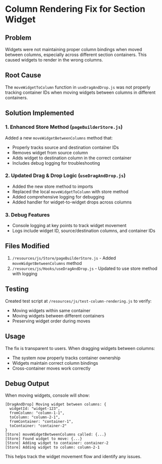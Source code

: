 # Column Rendering Fix for Section Widget

## Problem
Widgets were not maintaining proper column bindings when moved between columns, especially across different section containers. This caused widgets to render in the wrong columns.

## Root Cause
The `moveWidgetToColumn` function in `useDragAndDrop.js` was not properly tracking container IDs when moving widgets between columns in different containers.

## Solution Implemented

### 1. Enhanced Store Method (`pageBuilderStore.js`)
Added a new `moveWidgetBetweenColumns` method that:
- Properly tracks source and destination container IDs
- Removes widget from source column
- Adds widget to destination column in the correct container
- Includes debug logging for troubleshooting

### 2. Updated Drag & Drop Logic (`useDragAndDrop.js`)
- Added the new store method to imports
- Replaced the local `moveWidgetToColumn` with store method
- Added comprehensive logging for debugging
- Added handler for widget-to-widget drops across columns

### 3. Debug Features
- Console logging at key points to track widget movement
- Logs include widget ID, source/destination columns, and container IDs

## Files Modified
1. `/resources/js/Store/pageBuilderStore.js` - Added `moveWidgetBetweenColumns` method
2. `/resources/js/Hooks/useDragAndDrop.js` - Updated to use store method with logging

## Testing
Created test script at `/resources/js/test-column-rendering.js` to verify:
- Moving widgets within same container
- Moving widgets between different containers
- Preserving widget order during moves

## Usage
The fix is transparent to users. When dragging widgets between columns:
- The system now properly tracks container ownership
- Widgets maintain correct column bindings
- Cross-container moves work correctly

## Debug Output
When moving widgets, console will show:
```
[DragAndDrop] Moving widget between columns: {
  widgetId: "widget-123",
  fromColumn: "column-1-1",
  toColumn: "column-2-1",
  fromContainer: "container-1",
  toContainer: "container-2"
}
[Store] moveWidgetBetweenColumns called: {...}
[Store] Found widget to move: {...}
[Store] Adding widget to container: container-2
[Store] Adding widget to column: column-2-1
```

This helps track the widget movement flow and identify any issues.